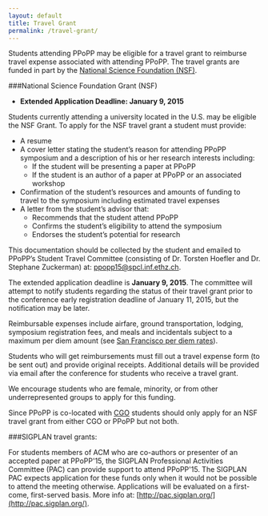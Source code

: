 ```yaml
---
layout: default
title: Travel Grant
permalink: /travel-grant/
---
```


Students attending PPoPP may be eligible for a travel grant to reimburse travel expense associated with attending PPoPP.
The travel grants are funded in part by the [National Science Foundation (NSF)](http://www.nsf.gov/).

###National Science Foundation Grant (NSF)
* **Extended Application Deadline: January 9, 2015**

Students currently attending a university located in the U.S. may be eligible the NSF Grant.  To apply
for the NSF travel grant a student must provide:

* A resume
* A cover letter stating the student’s reason for attending 
  PPoPP symposium and a description of his or her research interests including:
    * If the student will be presenting a paper at PPoPP
    * If the student is an author of a paper at PPoPP
      or an associated workshop
* Confirmation of the student’s resources and amounts of funding to
  travel to the symposium including estimated travel expenses
* A letter from the student’s advisor that:
    * Recommends that the student attend PPoPP
    * Confirms the student’s eligibility to attend the symposium
    * Endorses the student’s potential for research

This documentation should be collected by the student and emailed to PPoPP’s
Student Travel Committee (consisting of Dr. Torsten Hoefler and Dr. Stephane
Zuckerman) at: <ppopp15@spcl.inf.ethz.ch>.

The extended application deadline is **January 9, 2015**.  The committee will attempt to notify
students regarding the status of their travel grant prior to the conference early 
registration deadline of January 11, 2015, but the notification may be later.

Reimbursable expenses include airfare, ground transportation, lodging,
symposium registration fees, and meals and incidentals subject to a maximum per
diem amount (see [San Francisco per diem rates](http://www.gsa.gov/portal/category/100120)).

Students who will get reimbursements must fill out a travel expense form (to be
sent out) and provide original receipts.  Additional details will be provided
via email after the conference for students who receive a travel grant.

We encourage students who are female, minority, or from other underrepresented
groups to apply for this funding.

Since PPoPP is co-located with [CGO](http://cgo.org/cgo2015/) students should only apply for an NSF travel grant
from either CGO or PPoPP but not both.

###SIGPLAN travel grants:

For students members of ACM who are co-authors or presenter of an accepted paper
at PPoPP'15, the SIGPLAN Professional Activities Committee (PAC) can provide
support to attend PPoPP'15. The SIGPLAN PAC expects application for these funds
only when it would not be possible to attend the meeting otherwise.
Applications will be evaluated on a first-come, first-served basis.  More info
at: [http://pac.sigplan.org/](http://pac.sigplan.org/).

